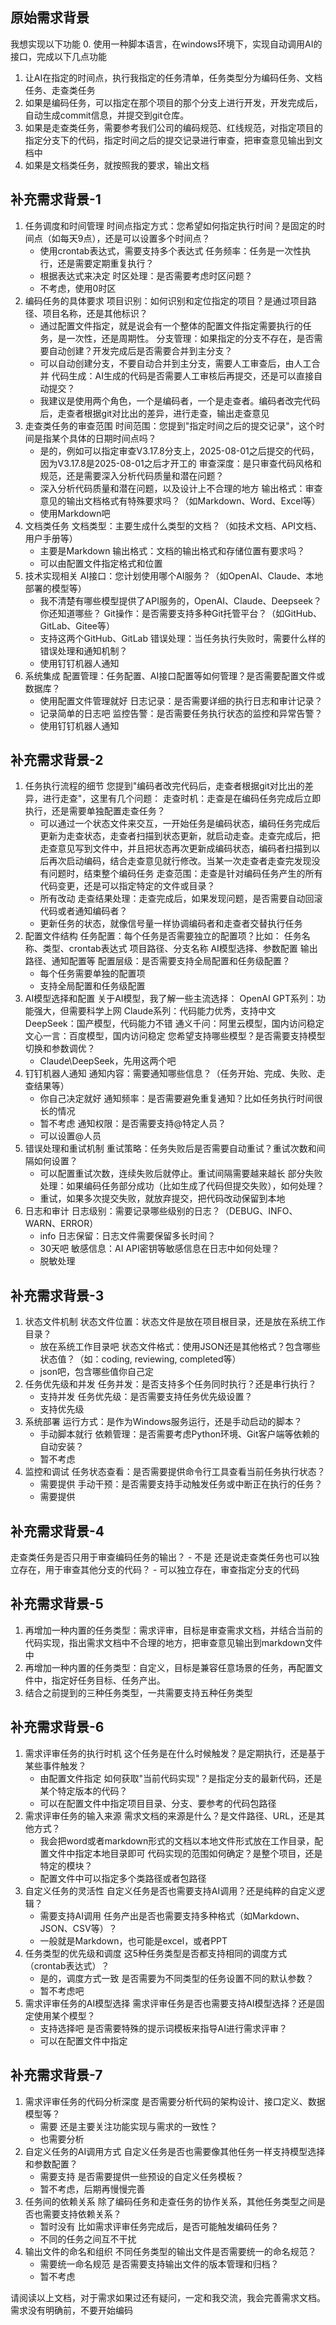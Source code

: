 ## 原始需求背景
我想实现以下功能
0. 使用一种脚本语言，在windows环境下，实现自动调用AI的接口，完成以下几点功能
1. 让AI在指定的时间点，执行我指定的任务清单，任务类型分为编码任务、文档任务、走查类任务
2. 如果是编码任务，可以指定在那个项目的那个分支上进行开发，开发完成后，自动生成commit信息，并提交到git仓库。
3. 如果是走查类任务，需要参考我们公司的编码规范、红线规范，对指定项目的指定分支下的代码，指定时间之后的提交记录进行审查，把审查意见输出到文档中
4. 如果是文档类任务，就按照我的要求，输出文档

## 补充需求背景-1
1. 任务调度和时间管理
时间点指定方式：您希望如何指定执行时间？是固定的时间点（如每天9点），还是可以设置多个时间点？
    - 使用crontab表达式，需要支持多个表达式
任务频率：任务是一次性执行，还是需要定期重复执行？
    - 根据表达式来决定
时区处理：是否需要考虑时区问题？
    - 不考虑，使用0时区
2. 编码任务的具体要求
项目识别：如何识别和定位指定的项目？是通过项目路径、项目名称，还是其他标识？
    - 通过配置文件指定，就是说会有一个整体的配置文件指定需要执行的任务，是一次性，还是周期性。
分支管理：如果指定的分支不存在，是否需要自动创建？开发完成后是否需要合并到主分支？
    - 可以自动创建分支，不要自动合并到主分支，需要人工审查后，由人工合并
代码生成：AI生成的代码是否需要人工审核后再提交，还是可以直接自动提交？
    - 我建议是使用两个角色，一个是编码者，一个是走查者。编码者改完代码后，走查者根据git对比出的差异，进行走查，输出走查意见
3. 走查类任务的审查范围
时间范围：您提到"指定时间之后的提交记录"，这个时间是指某个具体的日期时间点吗？
    - 是的，例如可以指定审查V3.17.8分支上，2025-08-01之后提交的代码，因为V3.17.8是2025-08-01之后才开工的
审查深度：是只审查代码风格和规范，还是需要深入分析代码质量和潜在问题？
    - 深入分析代码质量和潜在问题，以及设计上不合理的地方
输出格式：审查意见的输出文档格式有特殊要求吗？（如Markdown、Word、Excel等）
    - 使用Markdown吧
4. 文档类任务
文档类型：主要生成什么类型的文档？（如技术文档、API文档、用户手册等）
    - 主要是Markdown
输出格式：文档的输出格式和存储位置有要求吗？
    - 可以由配置文件指定格式和位置
5. 技术实现相关
AI接口：您计划使用哪个AI服务？（如OpenAI、Claude、本地部署的模型等）
    - 我不清楚有哪些模型提供了API服务的，OpenAI、Claude、Deepseek？你还知道哪些？
Git操作：是否需要支持多种Git托管平台？（如GitHub、GitLab、Gitee等）
    - 支持这两个GitHub、GitLab
错误处理：当任务执行失败时，需要什么样的错误处理和通知机制？
    - 使用钉钉机器人通知
6. 系统集成
配置管理：任务配置、AI接口配置等如何管理？是否需要配置文件或数据库？
    - 使用配置文件管理就好
日志记录：是否需要详细的执行日志和审计记录？
    - 记录简单的日志吧
监控告警：是否需要任务执行状态的监控和异常告警？
    - 使用钉钉机器人通知

## 补充需求背景-2
1. 任务执行流程的细节
您提到"编码者改完代码后，走查者根据git对比出的差异，进行走查"，这里有几个问题：
走查时机：走查是在编码任务完成后立即执行，还是需要单独配置走查任务？
    - 可以通过一个状态文件来交互，一开始任务是编码状态，编码任务完成后更新为走查状态，走查者扫描到状态更新，就启动走查。走查完成后，把走查意见写到文件中，并且把状态再次更新成编码状态，编码者扫描到以后再次启动编码，结合走查意见就行修改。当某一次走查者走查完发现没有问题时，结束整个编码任务
走查范围：走查是针对编码任务产生的所有代码变更，还是可以指定特定的文件或目录？
    - 所有改动
走查结果处理：走查完成后，如果发现问题，是否需要自动回滚代码或者通知编码者？
    - 更新任务的状态，就像信号量一样协调编码者和走查者交替执行任务
2. 配置文件结构
任务配置：每个任务是否需要独立的配置项？比如：
任务名称、类型、crontab表达式
项目路径、分支名称
AI模型选择、参数配置
输出路径、通知配置等
配置层级：是否需要支持全局配置和任务级配置？
    - 每个任务需要单独的配置项
    - 支持全局配置和任务级配置
3. AI模型选择和配置
关于AI模型，我了解一些主流选择：
OpenAI GPT系列：功能强大，但需要科学上网
Claude系列：代码能力优秀，支持中文
DeepSeek：国产模型，代码能力不错
通义千问：阿里云模型，国内访问稳定
文心一言：百度模型，国内访问稳定
您希望支持哪些模型？是否需要支持模型切换和参数调优？
    - Claude\DeepSeek，先用这两个吧
4. 钉钉机器人通知
通知内容：需要通知哪些信息？（任务开始、完成、失败、走查结果等）
    - 你自己决定就好
通知频率：是否需要避免重复通知？比如任务执行时间很长的情况
    - 暂不考虑
通知权限：是否需要支持@特定人员？
    - 可以设置@人员
5. 错误处理和重试机制
重试策略：任务失败后是否需要自动重试？重试次数和间隔如何设置？
    - 可以配置重试次数，连续失败后就停止。重试间隔需要越来越长
部分失败处理：如果编码任务部分成功（比如生成了代码但提交失败），如何处理？
    - 重试，如果多次提交失败，就放弃提交，把代码改动保留到本地
6. 日志和审计
日志级别：需要记录哪些级别的日志？（DEBUG、INFO、WARN、ERROR）
    - info
日志保留：日志文件需要保留多长时间？
    - 30天吧
敏感信息：AI API密钥等敏感信息在日志中如何处理？
    - 脱敏处理

## 补充需求背景-3
1. 状态文件机制
状态文件位置：状态文件是放在项目根目录，还是放在系统工作目录？
    - 放在系统工作目录吧
状态文件格式：使用JSON还是其他格式？包含哪些状态值？（如：coding, reviewing, completed等）
    - json吧，包含哪些值你自己定
2. 任务优先级和并发
任务并发：是否支持多个任务同时执行？还是串行执行？
    - 支持并发
任务优先级：是否需要支持任务优先级设置？
    - 支持优先级
3. 系统部署
运行方式：是作为Windows服务运行，还是手动启动的脚本？
    - 手动脚本就行
依赖管理：是否需要考虑Python环境、Git客户端等依赖的自动安装？
    - 暂不考虑
4. 监控和调试
任务状态查看：是否需要提供命令行工具查看当前任务执行状态？
    - 需要提供
手动干预：是否需要支持手动触发任务或中断正在执行的任务？
    - 需要提供

## 补充需求背景-4
走查类任务是否只用于审查编码任务的输出？
    - 不是
还是说走查类任务也可以独立存在，用于审查其他分支的代码？
    - 可以独立存在，审查指定分支的代码

## 补充需求背景-5
1. 再增加一种内置的任务类型：需求评审，目标是审查需求文档，并结合当前的代码实现，指出需求文档中不合理的地方，把审查意见输出到markdown文件中
2. 再增加一种内置的任务类型：自定义，目标是兼容任意场景的任务，再配置文件中，指定好任务目标、任务产出。
3. 结合之前提到的三种任务类型，一共需要支持五种任务类型

## 补充需求背景-6
1. 需求评审任务的执行时机
这个任务是在什么时候触发？是定期执行，还是基于某些事件触发？
    - 由配置文件指定
如何获取"当前代码实现"？是指定分支的最新代码，还是某个特定版本的代码？
    - 可以在配置文件中指定项目目录、分支、要参考的代码包路径
2. 需求评审任务的输入来源
需求文档的来源是什么？是文件路径、URL，还是其他方式？
    - 我会把word或者markdown形式的文档以本地文件形式放在工作目录，配置文件中指定本地目录即可
代码实现的范围如何确定？是整个项目，还是特定的模块？
    - 配置文件中可以指定多个类路径或者包路径
3. 自定义任务的灵活性
自定义任务是否也需要支持AI调用？还是纯粹的自定义逻辑？
    - 需要支持AI调用
任务产出是否也需要支持多种格式（如Markdown、JSON、CSV等）？
    - 一般就是Markdown，也可能是excel，或者PPT
4. 任务类型的优先级和调度
这5种任务类型是否都支持相同的调度方式（crontab表达式）？
    - 是的，调度方式一致
是否需要为不同类型的任务设置不同的默认参数？
    - 暂不考虑吧
5. 需求评审任务的AI模型选择
需求评审任务是否也需要支持AI模型选择？还是固定使用某个模型？
    - 支持选择吧
是否需要特殊的提示词模板来指导AI进行需求评审？
    - 可以在配置文件中指定

## 补充需求背景-7
1. 需求评审任务的代码分析深度
是否需要分析代码的架构设计、接口定义、数据模型等？
    - 需要
还是主要关注功能实现与需求的一致性？
    - 也需要分析
2. 自定义任务的AI调用方式
自定义任务是否也需要像其他任务一样支持模型选择和参数配置？
    - 需要支持
是否需要提供一些预设的自定义任务模板？
    - 暂不考虑，后期再慢慢完善
3. 任务间的依赖关系
除了编码任务和走查任务的协作关系，其他任务类型之间是否也需要支持依赖关系？
    - 暂时没有
比如需求评审任务完成后，是否可能触发编码任务？
    - 不同的任务之间互不干扰
4. 输出文件的命名和组织
不同任务类型的输出文件是否需要统一的命名规范？
    - 需要统一命名规范
是否需要支持输出文件的版本管理和归档？
    - 暂不考虑

请阅读以上文档，对于需求如果过还有疑问，一定和我交流，我会完善需求文档。需求没有明确前，不要开始编码